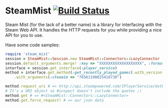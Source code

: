 # SteamMist [![Build Status](https://travis-ci.org/redjazz96/steam-mist.png?branch=master)](https://travis-ci.org/redjazz96/steam-mist)
Steam Mist (for the lack of a better name) is a library for interfacing with
the Steam Web API.  It handles the HTTP requests for you while providing a
nice API for you to use.

Have some code samples:

```Ruby
require 'steam_mist'
session = SteamMist::Session.new SteamMist::Connectors::LazyConnector
session.default_arguments.merge! :key => "XXXXXXXXXXXXXXXXXXX", :format => :json
interface = session.get_interface(:player_service)
method = interface.get_method(:get_recently_played_games).with_version(1) \
	.with_arguments(:steamid => "76561198025418738")

method.request_uri # => http://api.steampowered.com/IPlayerService/GetRecentlyPlayedGames/v0001/?key=XXXXXXXXXXXXXXXXX&steamid=76561197960434622&format=json
# It's a URI object so #inspect doesn't include the quotes ;)
method.get # => #<SteamMist::Connectors::LazyConnector>
method.get.force_request! # => our json data
```
